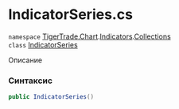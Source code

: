 
# IndicatorSeries.cs
`namespace` [TigerTrade.Chart](../../../../../TigerTrade.Chart.md).[Indicators](../../../../../TigerTrade.Chart/Indicators.md).[Collections](../../../../../TigerTrade.Chart/Indicators/Collections.md)  
    `class` [IndicatorSeries](../../IndicatorSeries.cs.md)

Описание

### Синтаксис
```csharp
public IndicatorSeries()
```


                    
                    